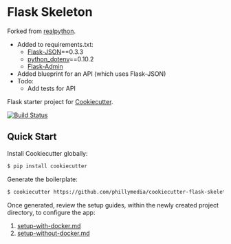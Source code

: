 # Flask Skeleton

Forked from [realpython](https://github.com/realpython/cookiecutter-flask-skeleton).
* Added to requirements.txt:
  * [Flask-JSON](https://pythonhosted.org/Flask-JSON/)==0.3.3
  * [python_dotenv](https://github.com/theskumar/python-dotenv)==0.10.2
  * [Flask-Admin](https://flask-admin.readthedocs.io/en/latest/introduction/)
* Added blueprint for an API (which uses Flask-JSON)
* Todo:
  * Add tests for API

Flask starter project for [Cookiecutter](https://github.com/audreyr/cookiecutter).

[![Build Status](https://travis-ci.org/realpython/cookiecutter-flask-skeleton.svg?branch=master)](https://travis-ci.org/realpython/cookiecutter-flask-skeleton)

## Quick Start

Install Cookiecutter globally:

```sh
$ pip install cookiecutter
```

Generate the boilerplate:

```sh
$ cookiecutter https://github.com/phillymedia/cookiecutter-flask-skeleton.git
```

Once generated, review the setup guides, within the newly created project directory, to configure the app:

1. [setup-with-docker.md](%7B%7Bcookiecutter.app_slug%7D%7D/setup-with-docker.md)
1. [setup-without-docker.md](%7B%7Bcookiecutter.app_slug%7D%7D/setup-without-docker.md)
